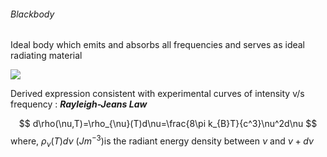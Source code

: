 ###### Blackbody 
Ideal body which emits and absorbs all frequencies and serves as ideal radiating material 

![](https://i.imgur.com/sUNgzk8.png)

Derived expression consistent with experimental curves of intensity v/s frequency : ***Rayleigh-Jeans Law***

$$
d\rho(\nu,T)=\rho_{\nu}(T)d\nu=\frac{8\pi k_{B}T}{c^3}\nu^2d\nu
$$
where,
$\rho_{\nu}(T)d\nu$  $(Jm^{-3})$is the radiant energy density between $\nu$ and $\nu+d\nu$ 